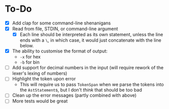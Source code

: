 # To-Do

- [x] Add clap for some command-line shenanigans
- [x] Read from file, STDIN, or command-line argument
    - [x] Each line should be interpreted as its own statement, unless
      the line ends with a `\`, in which case, it would just concatenate
      with the line below.
- [x] The ability to customise the format of output:
    - `-x` for hex
    - `-b` for bin
- [ ] Add support for decimal numbers in the input (will require rework
  of the lexer's lexing of numbers)
- [ ] Highlight the token upon error
    - This will require us to pass `TokenSpan` when we parse the tokens
      into the `AstStatement`s, but I don't _think_ that should be too
      bad
- [ ] Clean up the error messages (partly combined with above)
- [ ] More tests would be great

